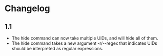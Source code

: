 # Changelog

## 1.1

* The hide command can now take multiple UIDs, and will hide all of them.
* The hide command takes a new argument -r/--regex that indicates UIDs should be
  interpreted as regular expressions.
